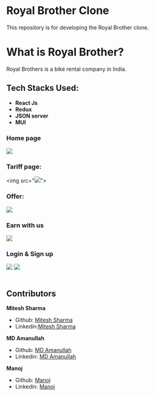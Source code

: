 # Royal Brother Clone
This repository is for developing the Royal Brother clone.





# What is Royal Brother?

Royal Brothers is a bike rental company in India. 



## Tech Stacks Used:
 
- **React Js**
- **Redux**
- **JSON server**
- **MUI**


### **Home page**


<img src="src/Photo/Readme_Home.PNG">
<br>

### **Tariff page:**



<img src="<img src="src/Photo/Readme_Tariff.PNG">">
<br>

### **Offer:**



<img src="src/Photo/Readme_Offer.PNG">
<br>

### **Earn with us**



<img src="src/Photo/Readme_Earn.PNG">
<br>

### **Login & Sign up**


<img src="src/Photo/Readme_Login.PNG">
<img src="src/Photo/Readme_Sign.PNG">
<br>

<br>


## Contributors

**Mitesh Sharma**

- Github: [Mitesh Sharma](https://github.com/ms00110011)
- Linkedin:[Mitesh Sharma](https://www.linkedin.com/in/miteshsharma1/)

**MD Amanullah**

- Github: [MD Amanullah](https://github.com/Amanullah21)
- Linkedin: [MD Amanullah](https://www.linkedin.com/in/Amanullah21)

**Manoj**

- Github: [Manoj](https://github.com/amnishad0512)
- Linkedin: [Manoj](https://www.linkedin.com/in/amnishad0512/)

